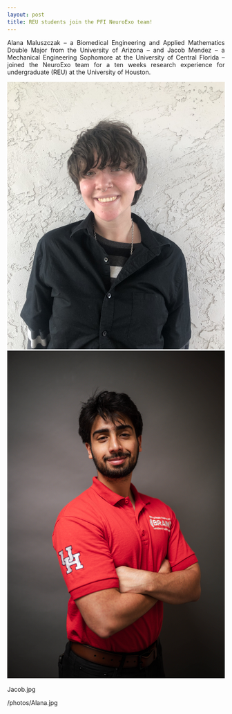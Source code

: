 ```yaml
---
layout: post
title: REU students join the PFI NeuroExo team!
---
```


<p align="justify"> Alana Maluszczak – a Biomedical Engineering and Applied Mathematics Double Major from the University of Arizona – and Jacob Mendez – a Mechanical Engineering Sophomore at the University of Central Florida – joined the NeuroExo team for a ten weeks research experience for undergraduate (REU) at the University of Houston. </p>

<div style="text-align:left"><img src="/photos/Alana.jpg" width="600" /></div>
<div style="text-align:right"><img src="/photos/Jacob.jpg" width="600" /></div>

Jacob.jpg

/photos/Alana.jpg
